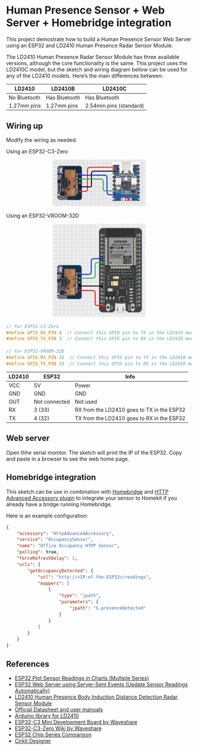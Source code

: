 # Human Presence Sensor + Web Server + Homebridge integration

This project demostrate how to build a Human Presence Sensor Web Server using an ESP32 and LD2410 Human Presence Radar Sensor Module.

The LD2410 Human Presence Radar Sensor Module has three available versions, although the core functionality is the same. This project uses the LD2410C model, but the sketch and wiring diagram bellow can be used for any of the LD2410 models. Here’s the main differences between:

|LD2410|LD2410B|LD2410C|
|---|---|---|
|No Bluetooth|Has Bluetooth|Has Bluetooth|
|1.27mm pins|1.27mm pins|2.54mm pins (standard)|

## Wiring up

Modify the wiring as needed.

Using an ESP32-C3-Zero

<div align="center">
<img height="50%" width="50%" src="./circuit_human_presence_sensor_c3_mini.png">
</div>

Using an ESP32-VROOM-32D

<div align="center">
<img height="50%" width="50%" src="./circuit_human_presence_sensor_vroom_32d.png">
</div>


```c++
// for ESP32-C3-Zero
#define GPIO_RX_PIN 4  // Connect this GPIO pin to TX in the LD2410 module
#define GPIO_TX_PIN 3  // Connect this GPIO pin to RX in the LD2410 module

// for ESP32-VROOM-32D
#define GPIO_RX_PIN 32  // Connect this GPIO pin to TX in the LD2410 module
#define GPIO_TX_PIN 33  // Connect this GPIO pin to RX in the LD2410 module
```

|LD2410| ESP32| Info|
|---|---|---|
|VCC|5V|Power|
|GND|GND|GND|
|OUT|Not connected|Not used|
|RX|3 (33)|RX from the LD2410 goes to TX in the ESP32|
|TX|4 (32)|TX from the LD2410 goes to RX in the ESP32|

## Web server

Open thhe serial monitor. The sketch will print the IP of the ESP32. Copy and paste in a browser to see the web home page.

## Homebridge integration

This sketch can be use in combination with [Homebridge](https://homebridge.io/) and [HTTP Advanced Accessory plugin](https://github.com/staromeste/homebridge-http-advanced-accessory) to integrate your sensor to Homekit if you already have a bridge running Homebridge.

Here is an example configuration:

```json
{
    "accessory": "HttpAdvancedAccessory",
    "service": "OccupancySensor",
    "name": "Office Occupancy HTPP Sensor",
    "polling": true,
    "forceRefreshDelay": 1,
    "urls": {
        "getOccupancyDetected": {
            "url": "http://<IP-of-the-ESP32>/readings",
            "mappers": [
                {
                    "type": "jpath",
                    "parameters": {
                        "jpath": "$.presenceDetected"
                    }
                }
            ]
        }
    }
}

```

## References

- [ESP32 Plot Sensor Readings in Charts (Multiple Series)](https://randomnerdtutorials.com/esp32-plot-readings-charts-multiple/)
- [ESP32 Web Server using Server-Sent Events (Update Sensor Readings Automatically)](https://randomnerdtutorials.com/esp32-web-server-sent-events-sse/)
- [LD2410 Human Presence Body Induction Distance Detection Radar Sensor Module](https://www.hlktech.net/index.php?id=988)
- [Official Datasheet and user manuals](https://drive.google.com/drive/folders/1p4dhbEJA3YubyIjIIC7wwVsSo8x29Fq-)
- [Arduino library for LD2410](https://github.com/ncmreynolds/ld2410)
- [ESP32-C3 Mini Development Board by Waveshare](https://www.waveshare.com/esp32-c3-zero.htm)
- [ESP32-C3-Zero Wiki by Waveshare](https://www.waveshare.com/wiki/ESP32-C3-Zero)
- [ESP32 Chip Series Comparison](https://docs.espressif.com/projects/esp-idf/en/v4.3/esp32c3/hw-reference/chip-series-comparison.html)
- [Cirkit Designer](https://zenluo.notion.site/Cirkit-Designer-Tutorials-4f5a47656b384709838eb5350596bf95)
